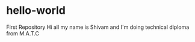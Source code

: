 # hello-world
First Repository
Hi all my name is Shivam and I'm doing technical diploma from M.A.T.C

